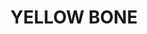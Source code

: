 ---
title: "YELLOW BONE"
price: "TBA"
desc: "Opis nije dostupan"
img_path: "/assets/img/A.MIG-3521.jpg"
brand: AMMO
available: true
cat: "weathering"
subcat: "OILBRUSHERS"
subsubcat: "SS"
---
